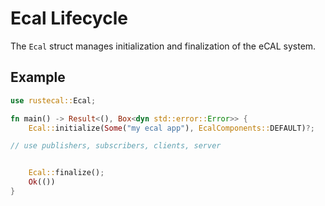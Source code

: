 # Ecal Lifecycle

The `Ecal` struct manages initialization and finalization of the eCAL system.

## Example

```rust
use rustecal::Ecal;

fn main() -> Result<(), Box<dyn std::error::Error>> {
    Ecal::initialize(Some("my ecal app"), EcalComponents::DEFAULT)?;

// use publishers, subscribers, clients, server


    Ecal::finalize();
    Ok(())
}
```
